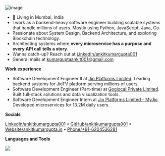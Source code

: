 ![image](https://github.com/ankitkumargupta001/ankitkumargupta001/blob/master/assets/bg.png)

- 📍 Living in Mumbai, India
- I work as a backend-heavy software engineer building scalable systems that handle millions of users. Mostly using Python, JavaScript, Java, Go.
- Passionate about System Design, Backend Architecture, and exploring Blockchain technology.
- Architecting systems where **every microservice has a purpose and every API call tells a story**.
- Wanna catch-up? Reach out at [LinkedIn/ankitkumargupta001](https://www.linkedin.com/in/ankitkumargupta001/)
- General mails at kumarguptaankit001@gmail.com

**Work experience**
- Software Development Engineer II at [Jio Platforms Limited](https://www.jio.com/). Leading backend systems for JioTV platform serving millions of users.
- Software Development Engineer (Part-time) at [Goglocal Private Limited](https://goglocal.live). Built full-stack solutions and data visualization tools.
- Software Development Engineer Intern at [Jio Platforms Limited - MyJio](https://www.jio.com/). Developed microservices for 13.2M daily users.

<!--
**Project and experiments**
- [Content Processing Pipeline](https://github.com/ankitkumargupta001) - Led redesign of EPG pipeline processing 2M+ daily entries with 50% performance improvement.
- [Centralized CMS](https://github.com/ankitkumargupta001) - Architected content management system serving multiple Jio Media products with 20M+ record migration.
- [Rule Engine Microservice](https://github.com/ankitkumargupta001) - Built personalization engine using FastAPI and Python for dynamic banner generation.
- [Publisher-Subscriber System](https://github.com/ankitkumargupta001) - Implemented async architecture for image processing with 90% performance boost.

**Writings**
- Have written technical articles on System Design and Backend Architecture. Check them out [here](https://medium.com/@ankitkumargupta001).
-->
**Socials**

[LinkedIn/ankitkumargupta001](https://www.linkedin.com/in/ankitkumargupta001/) &bullet; [GitHub/ankitkumargupta001](https://github.com/ankitkumargupta001/) &bullet; [Website/ankitkumargupta.in](https://www.ankitkumargupta.in/) &bullet; [Phone/+91-6204536281](tel:+916204536281)

<!--Languages and Tools Section--> 
**Languages and Tools**      
<p>
<img src="https://skillicons.dev/icons?i=python,java,go,js,ts,cpp,html,css,react,nextjs,nodejs,express,fastapi,spring,postgres,mysql,mongodb,cassandra,redis,docker,kubernetes,gcp,aws,git,github,vscode,postman,linux,ubuntu"/>
</p>
<br />
